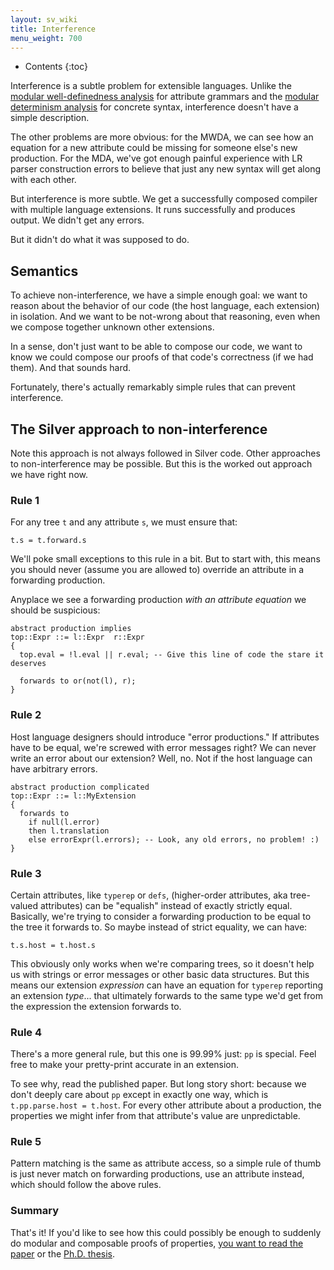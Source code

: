 ```yaml
---
layout: sv_wiki
title: Interference
menu_weight: 700
---
```


* Contents
{:toc}

Interference is a subtle problem for extensible languages.
Unlike the [modular well-definedness analysis](/silver/concepts/modular-well-definedness/) for attribute grammars and the [modular determinism analysis](/silver/concepts/determinism/) for concrete syntax, interference doesn't have a simple description.

The other problems are more obvious: for the MWDA, we can see how an equation for a new attribute could be missing for someone else's new production.
For the MDA, we've got enough painful experience with LR parser construction errors to believe that just any new syntax will get along with each other.

But interference is more subtle.
We get a successfully composed compiler with multiple language extensions.
It runs successfully and produces output.
We didn't get any errors.

But it didn't do what it was supposed to do.

## Semantics

To achieve non-interference, we have a simple enough goal: we want to reason about the behavior of our code (the host language, each extension) in isolation.
And we want to be not-wrong about that reasoning, even when we compose together unknown other extensions.

In a sense, don't just want to be able to compose our code, we want to know we could compose our proofs of that code's correctness (if we had them).
And that sounds hard.

Fortunately, there's actually remarkably simple rules that can prevent interference.

## The Silver approach to non-interference

Note this approach is not always followed in Silver code.
Other approaches to non-interference may be possible.
But this is the worked out approach we have right now.

### Rule 1

For any tree `t` and any attribute `s`, we must ensure that:

```
t.s = t.forward.s
```

We'll poke small exceptions to this rule in a bit.
But to start with, this means you should never (assume you are allowed to) override an attribute in a forwarding production.

Anyplace we see a forwarding production _with an attribute equation_ we should be suspicious:

```
abstract production implies
top::Expr ::= l::Expr  r::Expr
{
  top.eval = !l.eval || r.eval; -- Give this line of code the stare it deserves
  
  forwards to or(not(l), r);
}
```

### Rule 2

Host language designers should introduce "error productions."
If attributes have to be equal, we're screwed with error messages right?
We can never write an error about our extension?
Well, no.
Not if the host language can have arbitrary errors.

```
abstract production complicated
top::Expr ::= l::MyExtension
{
  forwards to
    if null(l.error)
    then l.translation
    else errorExpr(l.errors); -- Look, any old errors, no problem! :)
}
```

### Rule 3

Certain attributes, like `typerep` or `defs`, (higher-order attributes, aka tree-valued attributes) can be "equalish" instead of exactly strictly equal.
Basically, we're trying to consider a forwarding production to be equal to the tree it forwards to.
So maybe instead of strict equality, we can have:

```
t.s.host = t.host.s
```

This obviously only works when we're comparing trees, so it doesn't help us with strings or error messages or other basic data structures.
But this means our extension _expression_ can have an equation for `typerep` reporting an extension _type_... that ultimately forwards to the same type we'd get from the expression the extension forwards to.

### Rule 4

There's a more general rule, but this one is 99.99% just: `pp` is special.
Feel free to make your pretty-print accurate in an extension.

To see why, read the published paper.
But long story short: because we don't deeply care about `pp` except in exactly one way, which is `t.pp.parse.host = t.host`.
For every other attribute about a production, the properties we might infer from that attribute's value are unpredictable.

### Rule 5

Pattern matching is the same as attribute access, so a simple rule of thumb is just never match on forwarding productions, use an attribute instead, which should follow the above rules.

### Summary

That's it!
If you'd like to see how this could possibly be enough to suddenly do modular and composable proofs of properties, [you want to read the paper](https://www-users.cs.umn.edu/~evw/pubs/kaminski17sle/index.html) or the [Ph.D. thesis](https://www-users.cs.umn.edu/~kami0054/papers/kaminski-phd.pdf).

